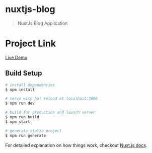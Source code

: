 # nuxtjs-blog

> NuxtJs Blog Application

# Project Link
[Live Demo](https://nuxtjs-blog-ssr.herokuapp.com/)

## Build Setup

``` bash
# install dependencies
$ npm install

# serve with hot reload at localhost:3000
$ npm run dev

# build for production and launch server
$ npm run build
$ npm start

# generate static project
$ npm run generate
```

For detailed explanation on how things work, checkout [Nuxt.js docs](https://nuxtjs.org).
